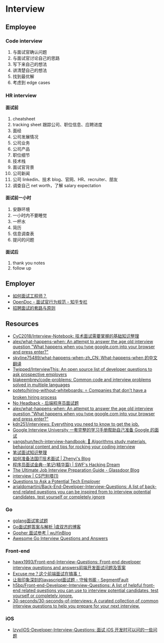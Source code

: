 # Interview

## Employee

### Code interview

1. 与面试官确认问题
1. 与面试官讨论自己的思路
1. 写下来自己的想法
1. 讲清楚自己的想法
1. 找到最优解
1. 考虑到 edge cases

### HR interview

#### 面试前

1. cheatsheet
1. tracking sheet 跟踪公司、职位信息、应聘进度
1. 面经
1. 公司发展情况
1. 公司业务
1. 公司产品
1. 职位细节
1. 技术栈
1. 面试官背景
1. 公司新闻
1. 公司 linkedin、技术 blog、官网、HR、recruiter、朋友
1. 调查自己 net worth，了解 salary expectation

#### 面试前一小时

1. 安静环境
1. 一小时内不要睡觉
1. 一杯水
1. 简历
1. 信息调查表
1. 提问的问题

#### 面试后

1. thank you notes
1. follow up

## Employer

- [如何面试工程师？](http://www.infoq.com/cn/articles/how-to-interview-engineers)
- [OpenDoc - 面试官行为规范 - 知乎专栏](https://zhuanlan.zhihu.com/p/27997985)
- [招聘面试的套路与原则](https://mp.weixin.qq.com/s/qRwDowetBkJqpeMeAZsIpA)

## Resources

- [CyC2018/Interview-Notebook: 技术面试需要掌握的基础知识整理](https://github.com/CyC2018/Interview-Notebook)
- [alex/what-happens-when: An attempt to answer the age old interview question "What happens when you type google.com into your browser and press enter?"](https://github.com/alex/what-happens-when)
- [skyline75489/what-happens-when-zh_CN: What-happens-when 的中文翻译](https://github.com/skyline75489/what-happens-when-zh_CN)
- [Twipped/InterviewThis: An open source list of developer questions to ask prospective employers](https://github.com/ChiperSoft/InterviewThis)
- [blakeembrey/code-problems: Common code and interview problems solved in multiple languages](https://github.com/blakeembrey/code-problems)
- [poteto/hiring-without-whiteboards: ⭐️  Companies that don't have a broken hiring process](https://github.com/poteto/hiring-without-whiteboards)
- [No Headback  - 后端程序员面试题](http://xargin.com/backend-engineer-interview/)
- [alex/what-happens-when: An attempt to answer the age old interview question "What happens when you type google.com into your browser and press enter?"](https://github.com/alex/what-happens-when)
- [kdn251/interviews: Everything you need to know to get the job.](https://github.com/kdn251/interviews)
- [Google Interview University 一套完整的学习手册帮助自己准备 Google 的面试](https://github.com/jwasham/coding-interview-university/blob/master/translations/README-cn.md)
- [yangshun/tech-interview-handbook: 💯 Algorithms study materials, behavioral content and tips for rocking your coding interview](https://github.com/yangshun/tech-interview-handbook)
- [笔试面试知识整理](https://hit-alibaba.github.io/interview/)
- [如何准备法国IT技术面试 | Zhenyi's Blog](http://zhangzhenyi.com/2017/05/15/technical-interview-preparation-in-france/)
- [程序员面试金典--笔记(精华篇) | SWF's Hacking Dream](http://codeshold.me/2017/01/cracking_interview.html)
- [The Ultimate Job Interview Preparation Guide - Glassdoor Blog](https://www.glassdoor.com/blog/guide/the-ultimate-job-interview-preparation-guide/)
- [interview | CS巴别塔(1)](https://csbabel.wordpress.com/tag/interview/)
- [Questions to Ask a Potential Tech Employer](https://doctorj.gitlab.io/interview-questions/)
- [arialdomartini/Back-End-Developer-Interview-Questions: A list of back-end related questions you can be inspired from to interview potential candidates, test yourself or completely ignore](https://github.com/arialdomartini/Back-End-Developer-Interview-Questions)

### Go

- [golang面试笔试题](https://zhuanlan.zhihu.com/interview)
- [Go面试题答案与解析 |虞双齐的博客](https://yushuangqi.com/blog/2017/golang-mian-shi-ti-da-an-yujie-xi.html)
- [Gopher 面试参考 | wuYinBlog](https://wuyin.io/2018/03/16/golang-interviews/)
- [Awesome Go Interview Questions and Answers](https://goquiz.github.io/)

### Front-end

- [hawx1993/Front-end-Interview-Questions: Front-end developer interview questions and answers前端开发面试问题及答案](https://github.com/hawx1993/Front-end-Interview-questions)
- [Excuse me？这个前端面试在搞事！](https://zhuanlan.zhihu.com/p/25407758)
- [让我印象深刻的javascript面试题 - 守候书阁 - SegmentFault](https://segmentfault.com/a/1190000010114505)
- [h5bp/Front-end-Developer-Interview-Questions: A list of helpful front-end related questions you can use to interview potential candidates, test yourself or completely ignore.](https://github.com/h5bp/Front-end-Developer-Interview-Questions)
- [30-seconds/30-seconds-of-interviews: A curated collection of common interview questions to help you prepare for your next interview.](https://github.com/30-seconds/30-seconds-of-interviews)

### iOS

- [lzyy/iOS-Developer-Interview-Questions: 面试 iOS 开发时可以问的一些问题](https://github.com/lzyy/iOS-Developer-Interview-Questions)
